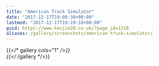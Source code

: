 ```yaml
---
title: "American Truck Simulator"
date: "2017-12-17T19:00:30+00:00"
lastmod: "2017-12-17T19:19:18+00:00"
guid: https://www.kenjie20.co.uk/?page_id=1316
aliases: /gallery/screenshots/american-truck-simulator/
---
```


{{</* gallery cols="1" */>}}  
{{</* /gallery */>}}  
